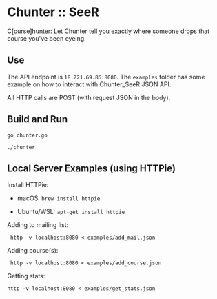 # Chunter :: SeeR
C[ourse]hunter: Let Chunter tell you exactly where someone drops that course you've been eyeing.

## Use
The API endpoint is `18.221.69.86:8080`. The `examples` folder has some example on how to interact with Chunter_SeeR JSON API.

All HTTP calls are POST (with request JSON in the body).


## Build and Run
`go chunter.go`

`./chunter`

## Local Server Examples (using HTTPie)
Install HTTPie: 

- macOS: `brew install httpie`

- Ubuntu/WSL: `apt-get install httpie`

Adding to mailing list:

` http -v localhost:8080 < examples/add_mail.json`

Adding course(s):

` http -v localhost:8080 < examples/add_course.json`

Getting stats:

`http -v localhost:8080 < examples/get_stats.json`

